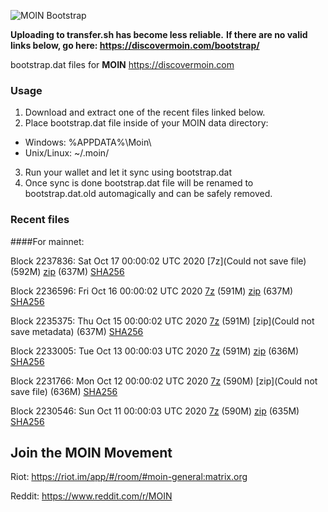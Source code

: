 ![MOIN Bootstrap](https://i.imgur.com/KjM1jMp.jpg)

**Uploading to transfer.sh has become less reliable.**
**If there are no valid links below, go here: https://discovermoin.com/bootstrap/**

bootstrap.dat files for **MOIN** https://discovermoin.com

### Usage

1. Download and extract one of the recent files linked below.
2. Place bootstrap.dat file inside of your MOIN data directory:
 - Windows: %APPDATA%\Moin\
 - Unix/Linux: ~/.moin/
3. Run your wallet and let it sync using bootstrap.dat
4. Once sync is done bootstrap.dat file will be renamed to bootstrap.dat.old automagically and can be safely removed.


### Recent files

####For mainnet:

Block 2237836: Sat Oct 17 00:00:02 UTC 2020 [7z](Could not save file) (592M) [zip]() (637M) [SHA256]()

Block 2236596: Fri Oct 16 00:00:02 UTC 2020 [7z]() (591M) [zip](https://transfer.sh/DA17p/bootstrap.dat.20201016.zip) (637M) [SHA256](https://transfer.sh/13cdJc/sha256.txt)

Block 2235375: Thu Oct 15 00:00:02 UTC 2020 [7z]() (591M) [zip](Could not save metadata) (637M) [SHA256](https://transfer.sh/doJ2M/sha256.txt)

Block 2233005: Tue Oct 13 00:00:03 UTC 2020 [7z]() (591M) [zip]() (636M) [SHA256]()

Block 2231766: Mon Oct 12 00:00:02 UTC 2020 [7z]() (590M) [zip](Could not save file) (636M) [SHA256]()

Block 2230546: Sun Oct 11 00:00:03 UTC 2020 [7z]() (590M) [zip](https://transfer.sh/EILQF/bootstrap.dat.20201011.zip) (635M) [SHA256](https://transfer.sh/XM4If/sha256.txt)

## Join the MOIN Movement

Riot: https://riot.im/app/#/room/#moin-general:matrix.org

Reddit: https://www.reddit.com/r/MOIN
